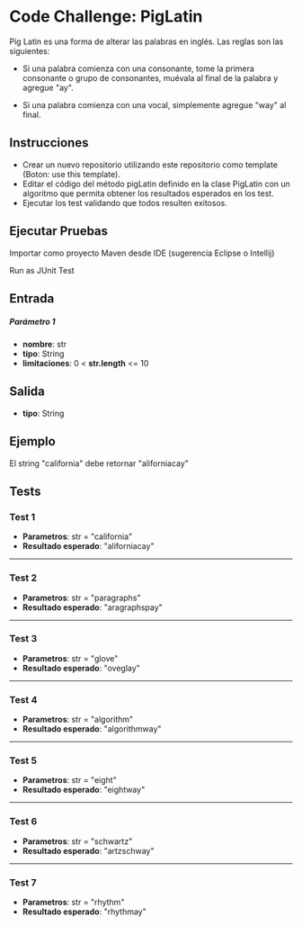 # Code Challenge: PigLatin

Pig Latin es una forma de alterar las palabras en inglés. Las reglas son las siguientes:

- Si una palabra comienza con una consonante, tome la primera consonante o grupo de consonantes, muévala al final de la palabra y agregue "ay".

- Si una palabra comienza con una vocal, simplemente agregue "way" al final.

## Instrucciones
- Crear un nuevo repositorio utilizando este repositorio como template (Boton: use this template).
- Editar el código del método pigLatin definido en la clase PigLatin con un algoritmo que permita obtener los resultados esperados en los test.
- Ejecutar los test validando que todos resulten exitosos.

## Ejecutar Pruebas

Importar como proyecto Maven desde IDE (sugerencia Eclipse o Intellij)

Run as JUnit Test

## Entrada

##### Parámetro 1
- **nombre**: str
- **tipo**: String
- **limitaciones**: 0 < **str.length** <= 10

## Salida

- **tipo**: String

## Ejemplo
El string "california" debe retornar "aliforniacay"

## Tests

### Test 1  

- **Parametros**: str = "california"    
- **Resultado esperado**: "aliforniacay"
---
### Test 2  

- **Parametros**:  str = "paragraphs"  
- **Resultado esperado**: "aragraphspay"
---
### Test 3  

- **Parametros**:  str = "glove"  
- **Resultado esperado**: "oveglay"
---
### Test 4  

- **Parametros**:  str = "algorithm"  
- **Resultado esperado**: "algorithmway"
---
### Test 5  

- **Parametros**:  str = "eight"  
- **Resultado esperado**: "eightway"
---
### Test 6 

- **Parametros**:  str = "schwartz"  
- **Resultado esperado**: "artzschway"
---
### Test 7 

- **Parametros**:  str = "rhythm"  
- **Resultado esperado**: "rhythmay"
